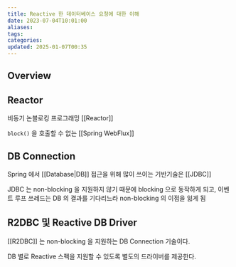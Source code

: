 ```yaml
---
title: Reactive 한 데이터베이스 요청에 대한 이해
date: 2023-07-04T10:01:00
aliases: 
tags: 
categories: 
updated: 2025-01-07T00:35
---
```


## Overview

## Reactor

비동기 논블로킹 프로그래밍 [[Reactor]]

`block()` 을 호출할 수 없는 [[Spring WebFlux]]

## DB Connection

Spring 에서 [[Database|DB]] 접근을 위해 많이 쓰이는 기반기술은 [[JDBC]]

JDBC 는 non-blocking 을 지원하지 않기 때문에 blocking 으로 동작하게 되고, 이벤트 루프 쓰레드는 DB 의 결과를 기다리느라 non-blocking 의 이점을 잃게 됨

## R2DBC 및 Reactive DB Driver

[[R2DBC]] 는 non-blocking 을 지원하는 DB Connection 기술이다.

DB 별로 Reactive 스펙을 지원할 수 있도록 별도의 드라이버를 제공한다.
